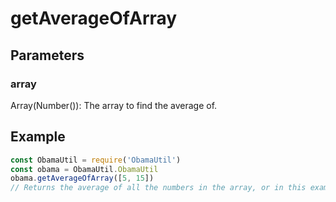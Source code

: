 # getAverageOfArray
## Parameters
### array
Array(Number()): The array to find the average of.
## Example
```javascript
const ObamaUtil = require('ObamaUtil')
const obama = ObamaUtil.ObamaUtil
obama.getAverageOfArray([5, 15])
// Returns the average of all the numbers in the array, or in this example, 10.
```